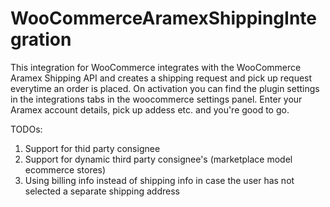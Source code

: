 # WooCommerceAramexShippingIntegration
This integration for WooCommerce integrates with the WooCommerce Aramex Shipping API and creates a shipping request and pick up request everytime an order is placed.
On activation you can find the plugin settings in the integrations tabs in the woocommerce settings panel. Enter your Aramex account details, pick up addess etc. and you're good to go.

TODOs:
1. Support for thid party consignee
2. Support for dynamic third party consignee's (marketplace model ecommerce stores)
3. Using billing info instead of shipping info in case the user has not selected a separate shipping address

